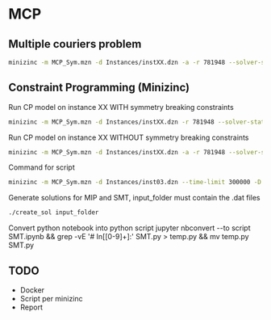 # MCP

## Multiple couriers problem
```sh
minizinc -m MCP_Sym.mzn -d Instances/instXX.dzn -a -r 781948 --solver-statistics --time-limit 300000 -D mzn_ignore_symmetry_breaking_constraints=false
```

## Constraint Programming (Minizinc)
Run CP model on instance XX WITH symmetry breaking constraints

```sh
minizinc -m MCP_Sym.mzn -d Instances/instXX.dzn -r 781948 --solver-statistics --time-limit 300000 -D mzn_ignore_symmetry_breaking_constraints=false
```

Run CP model on instance XX WITHOUT symmetry breaking constraints

```sh
minizinc -m MCP_Sym.mzn -d Instances/instXX.dzn -a -r 781948 --solver-statistics --time-limit 300000 -D mzn_ignore_symmetry_breaking_constraints=true
```

Command for script
```sh
minizinc -m MCP_Sym.mzn -d Instances/inst03.dzn --time-limit 300000 -D mzn_ignore_symmetry_breaking_constraints=true --output-time --output-objective --output-mode json --search-complete-msg "complete" | head -n -1
```

Generate solutions for MIP and SMT, input_folder must contain the .dat files
```sh
./create_sol input_folder
```

Convert python notebook into python script
jupyter nbconvert --to script SMT.ipynb && grep -vE '# In\[[0-9]+\]:' SMT.py > temp.py && mv temp.py SMT.py

## TODO
- Docker
- Script per minizinc
- Report